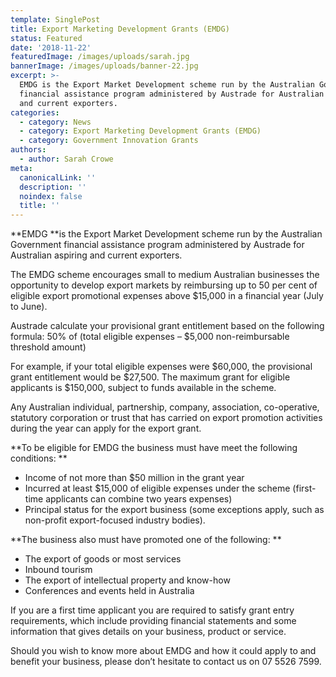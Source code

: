 ```yaml
---
template: SinglePost
title: Export Marketing Development Grants (EMDG)
status: Featured
date: '2018-11-22'
featuredImage: /images/uploads/sarah.jpg
bannerImage: /images/uploads/banner-22.jpg
excerpt: >-
  EMDG is the Export Market Development scheme run by the Australian Government
  financial assistance program administered by Austrade for Australian aspiring
  and current exporters.
categories:
  - category: News
  - category: Export Marketing Development Grants (EMDG)
  - category: Government Innovation Grants
authors:
  - author: Sarah Crowe
meta:
  canonicalLink: ''
  description: ''
  noindex: false
  title: ''
---
```


**EMDG **is the Export Market Development scheme run by the Australian Government financial assistance program administered by Austrade for Australian aspiring and current exporters.

The EMDG scheme encourages small to medium Australian businesses the opportunity to develop export markets by reimbursing up to 50 per cent of eligible export promotional expenses above $15,000 in a financial year (July to June).

Austrade calculate your provisional grant entitlement based on the following formula: 50% of (total eligible expenses – $5,000 non-reimbursable threshold amount)

For example, if your total eligible expenses were $60,000, the provisional grant entitlement would be $27,500. The maximum grant for eligible applicants is $150,000, subject to funds available in the scheme.

Any Australian individual, partnership, company, association, co-operative, statutory corporation or trust that has carried on export promotion activities during the year can apply for the export grant.

**To be eligible for EMDG the business must have meet the following conditions:
**

- Income of not more than $50 million in the grant year
- Incurred at least $15,000 of eligible expenses under the scheme (first-time applicants can combine two years expenses)
- Principal status for the export business (some exceptions apply, such as non-profit export-focused industry bodies).

**The business also must have promoted one of the following:
**

- The export of goods or most services
- Inbound tourism
- The export of intellectual property and know-how
- Conferences and events held in Australia

If you are a first time applicant you are required to satisfy grant entry requirements, which include providing financial statements and some information that gives details on your business, product or service.

Should you wish to know more about EMDG and how it could apply to and benefit your business, please don’t hesitate to contact us on 07 5526 7599.
